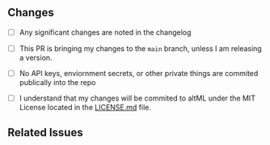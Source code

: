 <!-- Thank you for your contribution! Make sure that these boxes are checked before submitting your pr -- thank you! -->

# <!-- Insert PR Title Here -->

## Changes
<!-- Insert a description of your changes here-->

- [ ] Any significant changes are noted in the changelog
- [ ] This PR is bringing my changes to the `main` branch, unless I am releasing a version.
- [ ] No API keys, enviornment secrets, or other private things are commited publically into the repo
- [ ] I understand that my changes will be commited to altML under the MIT License located in the [LICENSE.md](https://github.com/saharshy29/altML/blob/main/LICENSE.md) file.


<!-- Uncomment this section out (by removing line 14 and line 21), if you are making changes to the Browser Extension
### Browser Extension changes only
- [ ] The development settings panel is hidden.
- [ ] I've tested my changes in the latest production versions of both Google Chrome and Microsoft Edge.
- [ ] My PR doesn't break any rules in [Chrome's Developer Program Policies](https://developer.chrome.com/webstore/program_policies).
- [ ] My PR doesn't break any rules in the [Microsoft Edge Addons Catalog Developer Policies](https://docs.microsoft.com/en-us/microsoft-edge/extensions-chromium/store-policies/developer-policies).
- [ ] My PR doesn't use [any Extension APIs not supported by Microsoft Edge](https://docs.microsoft.com/en-us/microsoft-edge/extensions-chromium/developer-guide/port-chrome-extension).
-->

## Related Issues

<!-- Insert any related issues to this repo by typing the issue number (like "#7" here.) -->
